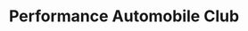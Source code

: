 ---
title: "Performance Automobile Club"
url: /crosne/performance-automobile-club/
shop: réparation de voitures
---